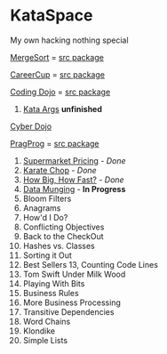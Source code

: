 KataSpace
=========

My own hacking nothing special

[MergeSort](https://www.youtube.com/watch?v=XaqR3G_NVoo)
 = [src package](https://github.com/blundell/KataSpace/tree/master/src/com/blundell/kata/mergesort)
 
[CareerCup](http://www.careercup.com/page)
 = [src package](https://github.com/blundell/KataSpace/tree/master/src/com/blundell/kata/careercup)

[Coding Dojo](http://codingdojo.org/)
 = [src package](https://github.com/blundell/KataSpace/tree/master/src/com/blundell/kata/codingdojo)
  1. [Kata Args](http://codingdojo.org/cgi-bin/wiki.pl?KataArgs)  **unfinished**

[Cyber Dojo](http://www.cyber-dojo.com/setup/show)

[PragProg](http://codekata.pragprog.com/2007/01/code_kata_backg.html#more)
 = [src package](https://github.com/blundell/KataSpace/tree/master/src/com/blundell/kata/pragprog)

  1. [Supermarket Pricing](http://codekata.pragprog.com/2007/01/code_kata_one_s.html) - *Done*
  2. [Karate Chop](http://codekata.pragprog.com/2007/01/kata_two_karate.html) - *Done*
  3. [How Big, How Fast?](http://codekata.pragprog.com/2007/01/kata_three_how_.html) - *Done*
  4. [Data Munging](http://codekata.pragprog.com/2007/01/kata_four_data_.html) - **In Progress**
  5. Bloom Filters
  6. Anagrams
  7. How'd I Do?
  8. Conflicting Objectives
  9. Back to the CheckOut
  10. Hashes vs. Classes
  11. Sorting it Out
  12. Best Sellers
  13, Counting Code Lines
  14. Tom Swift Under Milk Wood
  15. Playing With Bits
  16. Business Rules
  17. More Business Processing
  18. Transitive Dependencies
  19. Word Chains
  20. Klondike
  21. Simple Lists


